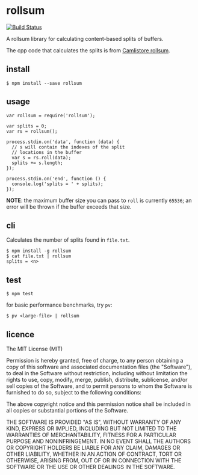 # rollsum

[![Build Status](https://travis-ci.org/djblue/node-rollsum.svg?branch=master)](https://travis-ci.org/djblue/node-rollsum)

A rollsum library for calculating content-based splits of buffers.

The cpp code that calculates the splits is from [Camlistore rollsum](https://github.com/camlistore/camlistore/blob/master/pkg/rollsum/rollsum.go).

## install

    $ npm install --save rollsum

## usage

```
var rollsum = require('rollsum');

var splits = 0;
var rs = rollsum();

process.stdin.on('data', function (data) {
  // s will contain the indexes of the split
  // locations in the buffer
  var s = rs.roll(data);
  splits += s.length;
});

process.stdin.on('end', function () {
  console.log('splits = ' + splits);
});
```

__NOTE__: the maximum buffer size you can pass to `roll` is currently
`65536`; an error will be thrown if the buffer exceeds that size.

## cli

Calculates the number of splits found in `file.txt`.

    $ npm install -g rollsum
    $ cat file.txt | rollsum
    splits = <n>

## test

    $ npm test


for basic performance benchmarks, try `pv`:

    $ pv <large-file> | rollsum

## licence

The MIT License (MIT)

Permission is hereby granted, free of charge, to any person obtaining a
copy of this software and associated documentation files (the "Software"),
to deal in the Software without restriction, including without limitation
the rights to use, copy, modify, merge, publish, distribute, sublicense,
and/or sell copies of the Software, and to permit persons to whom the
Software is furnished to do so, subject to the following conditions:

The above copyright notice and this permission notice shall be included in
all copies or substantial portions of the Software.

THE SOFTWARE IS PROVIDED "AS IS", WITHOUT WARRANTY OF ANY KIND, EXPRESS OR
IMPLIED, INCLUDING BUT NOT LIMITED TO THE WARRANTIES OF MERCHANTABILITY,
FITNESS FOR A PARTICULAR PURPOSE AND NONINFRINGEMENT. IN NO EVENT SHALL
THE AUTHORS OR COPYRIGHT HOLDERS BE LIABLE FOR ANY CLAIM, DAMAGES OR OTHER
LIABILITY, WHETHER IN AN ACTION OF CONTRACT, TORT OR OTHERWISE, ARISING
FROM, OUT OF OR IN CONNECTION WITH THE SOFTWARE OR THE USE OR OTHER
DEALINGS IN THE SOFTWARE.
